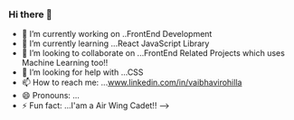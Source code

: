### Hi there 👋




- 🔭 I’m currently working on ..FrontEnd Development
- 🌱 I’m currently learning ...React JavaScript Library
- 👯 I’m looking to collaborate on ...FrontEnd Related Projects which uses Machine Learning too!!
- 🤔 I’m looking for help with ...CSS
- 📫 How to reach me: ...www.linkedin.com/in/vaibhavirohilla
- 😄 Pronouns: ...
- ⚡ Fun fact: ...I'am a Air Wing Cadet!!
-->
